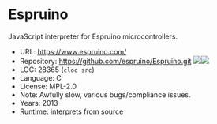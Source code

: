 # Espruino

JavaScript interpreter for Espruino microcontrollers.

* URL:        https://www.espruino.com/
* Repository: https://github.com/espruino/Espruino.git <img src="https://img.shields.io/github/stars/espruino/Espruino?label=&style=flat-square" /><img src="https://img.shields.io/github/last-commit/espruino/Espruino?label=&style=flat-square" />
* LOC:        28365 (`cloc src`)
* Language:   C
* License:    MPL-2.0
* Note:       Awfully slow, various bugs/compliance issues.
* Years:      2013-
* Runtime:    interprets from source
